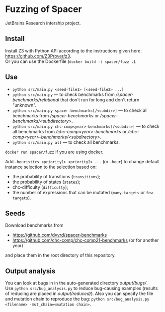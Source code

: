 # Fuzzing of Spacer
JetBrains Research intership project.

## Install
Install Z3 with Python API according to the instructions given here: https://github.com/Z3Prover/z3.  
Or you can use the Dockerfile (`docker build -t spacer/fuzz .`).

## Use
* `python src/main.py <seed-file1> [<seed-file2> ...]`  
* `python src/main.py` — to check benchmarks from _/spacer-benchmarks/relational_ that don't run for long and don't return "unknown".  
* `python src/main.py spacer-benchmarks[/<subdir>]` — to check all benchmarks from _/spacer-benchmarks_ or _/spacer-benchmarks/\<subdirectory\>_.  
* `python src/main.py chc-comp<year>-benchmarks[/<subdir>]` — to check all benchmarks from _/chc-comp\<year\>-benchmarks_ or _/chc-comp\<year\>-benchmarks/\<subdirectory\>_.  
* `python src/main.py all` — to check all benchmarks.  

`docker run spacer/fuzz` if you are using docker.  

Add `-heuristics <priority1> <priority2> ...` (or `-heur`) to change default instance selection to the selection based on:  
* the probability of transitions (`transitions`);  
* the probability of states (`states`);  
* chc-difficulty (`difficulty`);  
* the number of expressions that can be mutated (`many-targets` or `few-targets`).  

## Seeds
Download benchmarks from
* https://github.com/dvvrd/spacer-benchmarks  
* https://github.com/chc-comp/chc-comp21-benchmarks (or for another year)  

and place them in the root directory of this repository.  

## Output analysis
You can look at bugs in in the auto-generated directory _output/bugs/_.  
Use `python src/bug_analysis.py` to reduce bug-сausing examples (results of reducing are placed in _output/reduced/_). Also you can specify the file and mutation chain to reproduce the bug: `python src/bug_analysis.py <filename> -mut_chain=<mutation chain>`.

